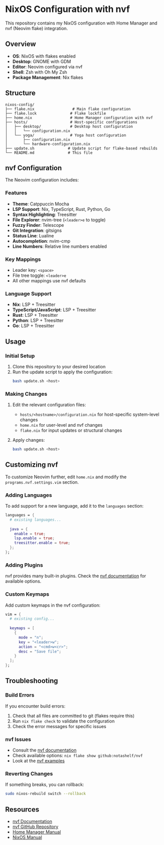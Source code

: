 # NixOS Configuration with nvf

This repository contains my NixOS configuration with Home Manager and nvf (Neovim flake) integration.

## Overview

- **OS**: NixOS with flakes enabled
- **Desktop**: GNOME with GDM
- **Editor**: Neovim configured via nvf
- **Shell**: Zsh with Oh My Zsh
- **Package Management**: Nix flakes

## Structure

```
nixos-config/
├── flake.nix                 # Main flake configuration
├── flake.lock               # Flake lockfile
├── home.nix                 # Home Manager configuration with nvf
├── hosts/                   # Host-specific configurations
│   ├── desktop/             # Desktop host configuration
│   │   └── configuration.nix
│   └── yoga/                # Yoga host configuration
│       ├── configuration.nix
│       └── hardware-configuration.nix
├── update.sh               # Update script for flake-based rebuilds
└── README.md               # This file
```

## nvf Configuration

The Neovim configuration includes:

### Features
- **Theme**: Catppuccin Mocha
- **LSP Support**: Nix, TypeScript, Rust, Python, Go
- **Syntax Highlighting**: Treesitter
- **File Explorer**: nvim-tree (`<leader>e` to toggle)
- **Fuzzy Finder**: Telescope
- **Git Integration**: gitsigns
- **Status Line**: Lualine
- **Autocompletion**: nvim-cmp
- **Line Numbers**: Relative line numbers enabled

### Key Mappings
- Leader key: `<space>`
- File tree toggle: `<leader>e`
- All other mappings use nvf defaults

### Language Support
- **Nix**: LSP + Treesitter
- **TypeScript/JavaScript**: LSP + Treesitter  
- **Rust**: LSP + Treesitter
- **Python**: LSP + Treesitter
- **Go**: LSP + Treesitter

## Usage

### Initial Setup

1. Clone this repository to your desired location
2. Run the update script to apply the configuration:
   ```bash
   bash update.sh <host>
   ```

### Making Changes

1. Edit the relevant configuration files:
   - `hosts/<hostname>/configuration.nix` for host-specific system-level changes
   - `home.nix` for user-level and nvf changes
   - `flake.nix` for input updates or structural changes

2. Apply changes:
   ```bash
   bash update.sh <host>
   ```


## Customizing nvf

To customize Neovim further, edit `home.nix` and modify the `programs.nvf.settings.vim` section. 

### Adding Languages

To add support for a new language, add it to the `languages` section:

```nix
languages = {
  # existing languages...
  
  java = {
    enable = true;
    lsp.enable = true;
    treesitter.enable = true;
  };
};
```

### Adding Plugins

nvf provides many built-in plugins. Check the [nvf documentation](https://notashelf.github.io/nvf/) for available options.

### Custom Keymaps

Add custom keymaps in the nvf configuration:

```nix
vim = {
  # existing config...
  
  keymaps = [
    {
      mode = "n";
      key = "<leader>w";
      action = "<cmd>w<cr>";
      desc = "Save file";
    }
  ];
};
```

## Troubleshooting

### Build Errors

If you encounter build errors:

1. Check that all files are committed to git (flakes require this)
2. Run `nix flake check` to validate the configuration
3. Check the error messages for specific issues

### nvf Issues

- Consult the [nvf documentation](https://notashelf.github.io/nvf/)
- Check available options: `nix flake show github:notashelf/nvf`
- Look at the [nvf examples](https://github.com/notashelf/nvf/tree/main/examples)

### Reverting Changes

If something breaks, you can rollback:
```bash
sudo nixos-rebuild switch --rollback
```

## Resources

- [nvf Documentation](https://notashelf.github.io/nvf/)
- [nvf GitHub Repository](https://github.com/notashelf/nvf)
- [Home Manager Manual](https://nix-community.github.io/home-manager/)
- [NixOS Manual](https://nixos.org/manual/nixos/stable/)
